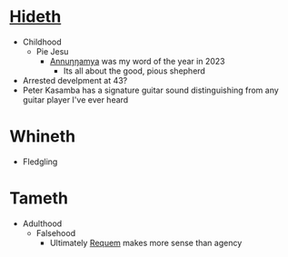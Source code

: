 # [Hideth](https://github.com/abikesa/hideth)
- Childhood
   - Pie Jesu
      - [Annuŋŋamya](https://ayfband.bandcamp.com/album/yesu-mukwano) was my word of the year in 2023
         - Its all about the good, pious shepherd
- Arrested develpment at 43?
- Peter Kasamba has a signature guitar sound distinguishing from any guitar player I've ever heard   
# Whineth
- Fledgling
# Tameth
- Adulthood
   - Falsehood
      - Ultimately [Requem](https://www.youtube.com/watch?v=YaH3zI0bYkM) makes more sense than agency  
